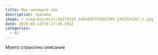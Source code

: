 ```yaml
---
title: Моя четвърти cms
description: тралала
image: /.vuepress/dist/19179318_1441835755855789_1342334167_o.jpg
date: 2019-02-13T16:27:49.591Z
categories:
  - B2
---
```

Моето страхотно описание

